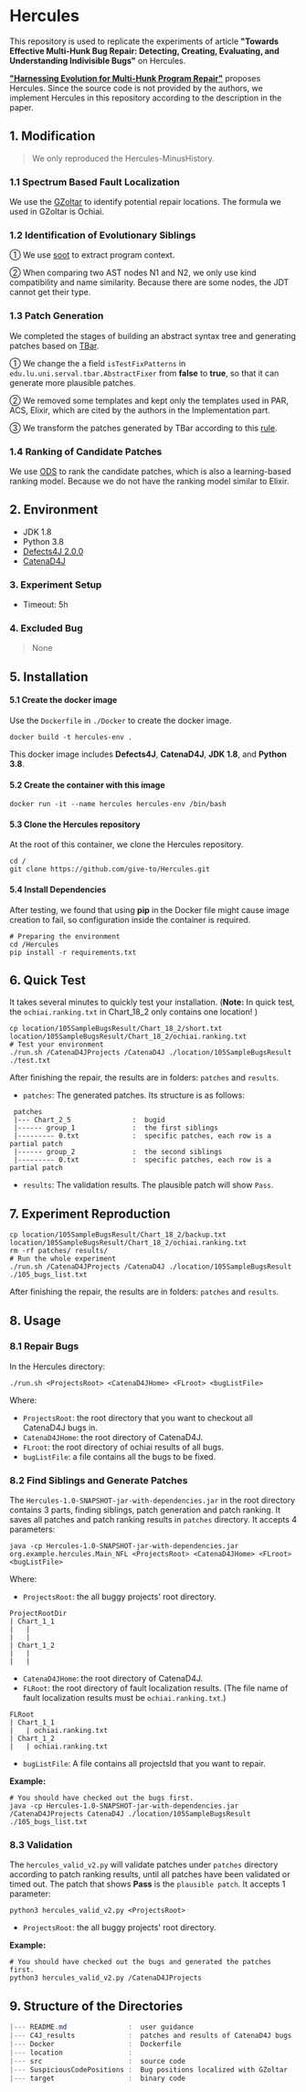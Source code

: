 # Hercules

This repository is used to replicate the experiments of article **"Towards Effective Multi-Hunk Bug Repair: Detecting, Creating, Evaluating, and Understanding Indivisible Bugs"** on Hercules. 

**["Harnessing Evolution for Multi-Hunk Program Repair"](https://ieeexplore.ieee.org/document/8812131)** proposes Hercules. Since the source code is not provided by the authors, we implement Hercules in this repository according to the description in the paper.



## 1. Modification

> We only reproduced the Hercules-MinusHistory.

### 1.1 Spectrum Based Fault Localization

We use the [GZoltar](https://github.com/GZoltar/gzoltar) to identify potential repair locations. The formula we used in GZoltar is Ochiai.

### 1.2 Identification of Evolutionary Siblings

① We use [soot](https://github.com/soot-oss/soot) to extract program context.

② When comparing two AST nodes N1 and N2, we only use kind compatibility and name similarity. Because there are some nodes, the JDT cannot get their type. 

### 1.3 Patch Generation

We completed the stages of building an abstract syntax tree and generating patches based on [TBar](https://github.com/TruX-DTF/TBar). 

① We change the a field ```isTestFixPatterns``` in ```edu.lu.uni.serval.tbar.AbstractFixer``` from **false** to **true**, so that it can generate more plausible patches.

② We removed some templates and kept only the templates used in PAR, ACS, Elixir, which are cited by the authors in the Implementation part.

③ We transform the patches generated by TBar according to this [rule](./rules.md).

### 1.4 Ranking of Candidate Patches

We use [ODS](https://dl.acm.org/doi/10.1109/TSE.2021.3071750) to rank the candidate patches, which is also a learning-based ranking model. Because we do not have the ranking model similar to Elixir.



## 2. Environment

- JDK 1.8
- Python 3.8
- [Defects4J 2.0.0](https://github.com/rjust/defects4j)
- [CatenaD4J](https://github.com/universetraveller/CatenaD4J)



### 3. Experiment Setup

- Timeout: 5h



### 4. Excluded Bug

> None



## 5. Installation

#### 5.1 Create the docker image

Use the `Dockerfile` in `./Docker` to create the docker image.

```shell
docker build -t hercules-env .
```

This docker image includes **Defects4J**, **CatenaD4J**, **JDK 1.8**, and **Python 3.8**.

#### 5.2 Create the container with this image

```shell
docker run -it --name hercules hercules-env /bin/bash
```

#### 5.3 Clone the Hercules repository

At the root of this container, we clone the Hercules repository.

```shell
cd /
git clone https://github.com/give-to/Hercules.git
```

#### 5.4 Install Dependencies

After testing, we found that using **pip** in the Docker file might cause image creation to fail, so configuration inside the container is required.

```shell
# Preparing the environment
cd /Hercules
pip install -r requirements.txt
```



## 6. Quick Test

It takes several minutes to quickly test your installation. (**Note:** In quick test, the `ochiai.ranking.txt` in Chart_18_2 only contains one location! )

```shell
cp location/105SampleBugsResult/Chart_18_2/short.txt location/105SampleBugsResult/Chart_18_2/ochiai.ranking.txt
# Test your environment
./run.sh /CatenaD4JProjects /CatenaD4J ./location/105SampleBugsResult ./test.txt
```

After finishing the repair, the results are in folders: `patches` and `results`.

- `patches`: The generated patches. Its structure is as follows:

```
 patches
 |--- Chart_2_5               :  bugid
 |------ group_1              :  the first siblings
 |--------- 0.txt             :  specific patches, each row is a partial patch
 |------ group_2              :  the second siblings
 |--------- 0.txt             :  specific patches, each row is a partial patch
```

- `results`: The validation results. The plausible patch will show `Pass`.



## 7. Experiment Reproduction

``` shell
cp location/105SampleBugsResult/Chart_18_2/backup.txt location/105SampleBugsResult/Chart_18_2/ochiai.ranking.txt
rm -rf patches/ results/
# Run the whole experiment
./run.sh /CatenaD4JProjects /CatenaD4J ./location/105SampleBugsResult ./105_bugs_list.txt
```

After finishing the repair, the results are in folders: `patches` and `results`.



## 8. Usage

### 8.1 Repair Bugs

In the Hercules directory:

```shell
./run.sh <ProjectsRoot> <CatenaD4JHome> <FLroot> <bugListFile>
```

Where:

- `ProjectsRoot`: the root directory that you want to checkout all CatenaD4J bugs in.
- `CatenaD4JHome`: the root directory of CatenaD4J. 
- `FLroot`: the root directory of ochiai results of all bugs.
- `bugListFile`: a file contains all the bugs to be fixed.

### 8.2 Find Siblings and Generate Patches

The `Hercules-1.0-SNAPSHOT-jar-with-dependencies.jar` in the root directory contains 3 parts, finding siblings, patch generation and patch ranking. It saves all patches and patch ranking results in `patches` directory. It accepts 4 parameters:

```shell
java -cp Hercules-1.0-SNAPSHOT-jar-with-dependencies.jar org.example.hercules.Main_NFL <ProjectsRoot> <CatenaD4JHome> <FLroot> <bugListFile>
```

Where:

- `ProjectsRoot`: the all buggy projects' root directory. 

```
ProjectRootDir
| Chart_1_1
|	| 
|	|
| Chart_1_2
|	|
|	|
```

- `CatenaD4JHome`: the root directory of CatenaD4J. 
- `FLRoot`: the root directory of fault localization results. (The file name of fault localization results must be `ochiai.ranking.txt`.)

```
FLRoot
| Chart_1_1
|	| ochiai.ranking.txt
| Chart_1_2
|	| ochiai.ranking.txt
```

- `bugListFile`: A file contains all projectsId that you want to repair.

**Example:**

```shell
# You should have checked out the bugs first.
java -cp Hercules-1.0-SNAPSHOT-jar-with-dependencies.jar /CatenaD4JProjects CatenaD4J ./location/105SampleBugsResult ./105_bugs_list.txt
```

### 8.3 Validation

The `hercules_valid_v2.py` will validate patches under `patches` directory according to patch ranking results, until all patches have been validated or timed out. The patch that shows **Pass** is the `plausible patch`. It accepts 1 parameter:

```
python3 hercules_valid_v2.py <ProjectsRoot>
```

- `ProjectsRoot`: the all buggy projects' root directory. 

**Example:**

```shell
# You should have checked out the bugs and generated the patches first.
python3 hercules_valid_v2.py /CatenaD4JProjects
```



## 9. Structure of the Directories

 ```powershell
 |--- README.md               :  user guidance
 |--- C4J_results             :  patches and results of CatenaD4J bugs
 |--- Docker                  :  Dockerfile
 |--- location                :  
 |--- src                     :  source code
 |--- SuspiciousCodePositions :  Bug positions localized with GZoltar
 |--- target                  :  binary code
 ```







